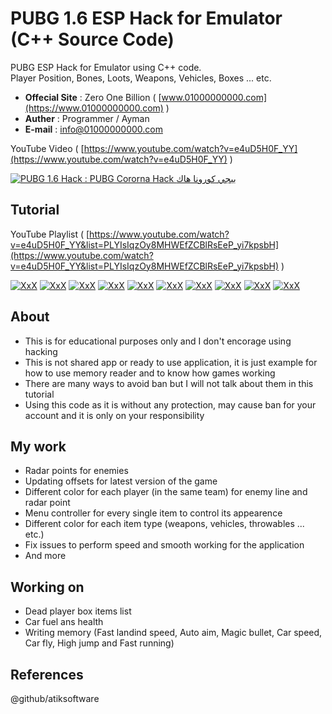 # PUBG 1.6 ESP Hack for Emulator (C++ Source Code)

PUBG ESP Hack for Emulator using C++ code.\
Player Position, Bones, Loots, Weapons, Vehicles, Boxes ... etc.

* **Offecial Site** : Zero One Billion ( [www.01000000000.com](https://www.01000000000.com) )
* **Auther** : Programmer / Ayman
* **E-mail** : [info@01000000000.com](mailto:info@01000000000.com)

YouTube Video ( [https://www.youtube.com/watch?v=e4uD5H0F_YY](https://www.youtube.com/watch?v=e4uD5H0F_YY) )

[![PUBG 1.6 Hack : PUBG Cororna Hack ببجي كورونا هاك](https://img.youtube.com/vi/e4uD5H0F_YY/0.jpg)](http://www.youtube.com/e4uD5H0F_YY "PUBG 1.6 Hack : PUBG Cororna Hack ببجي كورونا هاك")

## Tutorial
YouTube Playlist ( [https://www.youtube.com/watch?v=e4uD5H0F_YY&list=PLYIsIqzOy8MHWEfZCBlRsEeP_yi7kpsbH](https://www.youtube.com/watch?v=e4uD5H0F_YY&list=PLYIsIqzOy8MHWEfZCBlRsEeP_yi7kpsbH) )

[![XxX](https://img.youtube.com/vi/mrmcgHi0ePM/default.jpg)](http://www.youtube.com/mrmcgHi0ePM "XxX")
[![XxX](https://img.youtube.com/vi/Hkdrlz2t9Cc/default.jpg)](http://www.youtube.com/Hkdrlz2t9Cc "XxX")
[![XxX](https://img.youtube.com/vi/tBmlG7-4PQo/default.jpg)](http://www.youtube.com/tBmlG7-4PQo "XxX")
[![XxX](https://img.youtube.com/vi/vr2W7Vtk8NM/default.jpg)](http://www.youtube.com/vr2W7Vtk8NM "XxX")
[![XxX](https://img.youtube.com/vi/0y-qjlnWowU/default.jpg)](http://www.youtube.com/0y-qjlnWowU "XxX")
[![XxX](https://img.youtube.com/vi/SZUocHyjn2k/default.jpg)](http://www.youtube.com/SZUocHyjn2k "XxX")
[![XxX](https://img.youtube.com/vi/ZMF5mHmHkDI/default.jpg)](http://www.youtube.com/ZMF5mHmHkDI "XxX")
[![XxX](https://img.youtube.com/vi/3sFRUL5IVZU/default.jpg)](http://www.youtube.com/3sFRUL5IVZU "XxX")
[![XxX](https://img.youtube.com/vi/2GoG9du_YmA/default.jpg)](http://www.youtube.com/2GoG9du_YmA "XxX")
[![XxX](https://img.youtube.com/vi/EpG6rbjDm4g/default.jpg)](http://www.youtube.com/EpG6rbjDm4g "XxX")

## About
* This is for educational purposes only and I don't encorage using hacking
* This is not shared app or ready to use application, it is just example for how to use memory reader and to know how games working
* There are many ways to avoid ban but I will not talk about them in this tutorial
* Using this code as it is without any protection, may cause ban for your account and it is only on your responsibility

## My work
* Radar points for enemies
* Updating offsets for latest version of the game
* Different color for each player (in the same team) for enemy line and radar point
* Menu controller for every single item to control its appearence
* Different color for each item type (weapons, vehicles, throwables ... etc.)
* Fix issues to perform speed and smooth working for the application
* And more

## Working on
* Dead player box items list
* Car fuel ans health
* Writing memory (Fast landind speed, Auto aim, Magic bullet, Car speed, Car fly, High jump and Fast running)

## References
@github/atiksoftware

